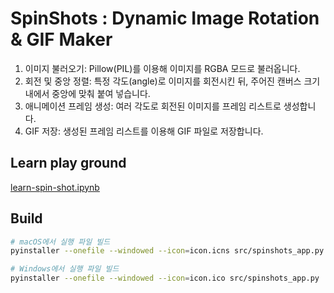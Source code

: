 # SpinShots : Dynamic Image Rotation & GIF Maker

1.	이미지 불러오기: Pillow(PIL)를 이용해 이미지를 RGBA 모드로 불러옵니다.
2.	회전 및 중앙 정렬: 특정 각도(angle)로 이미지를 회전시킨 뒤, 주어진 캔버스 크기 내에서 중앙에 맞춰 붙여 넣습니다.
3.	애니메이션 프레임 생성: 여러 각도로 회전된 이미지를 프레임 리스트로 생성합니다.
4.	GIF 저장: 생성된 프레임 리스트를 이용해 GIF 파일로 저장합니다.

## Learn play ground

[learn-spin-shot.ipynb](learn-spin-shot.ipynb)

## Build

```bash
# macOS에서 실행 파일 빌드
pyinstaller --onefile --windowed --icon=icon.icns src/spinshots_app.py

# Windows에서 실행 파일 빌드
pyinstaller --onefile --windowed --icon=icon.ico src/spinshots_app.py
```
